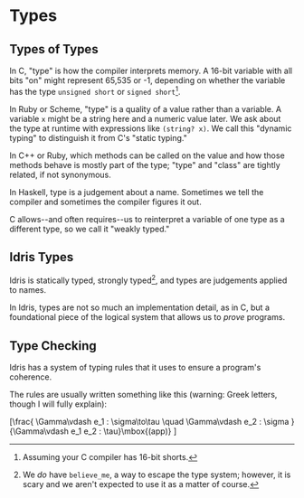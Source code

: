 # Types

<!-- Idea -
  1. Clear up lingering ideas of "type";
  2. Introduce type as a judgement system (?) and explain type-checking,
  canonical values, and non-canonical expressions.
-->

## Types of Types

<!--
  TODO: Per discussion with Max: Non-programming types are that we have
  preexisting objects and we organize them into types, but in computers, we
  have a more constructive notion.
-->

In C, "type" is how the compiler interprets memory.  A 16-bit variable with
all bits "on" might represent 65,535 or -1, depending on whether the variable
has the type `unsigned short` or `signed short`[^c-short].

In Ruby or Scheme, "type" is a quality of a value rather than a variable.  A
variable `x` might be a string here and a numeric value later.  We ask about
the type at runtime with expressions like `(string? x)`.  We call this
"dynamic typing" to distinguish it from C's "static typing."

In C++ or Ruby, which methods can be called on the value and how those methods
behave is mostly part of the type; "type" and "class" are tightly related, if
not synonymous.

In Haskell, type is a judgement about a name.  Sometimes we tell the compiler
and sometimes the compiler figures it out.

C allows--and often requires--us to reinterpret a variable of one type as a
different type, so we call it "weakly typed."

## Idris Types

Idris is statically typed, strongly typed[^believe-me], and types are
judgements applied to names.

In Idris, types are not so much an implementation detail, as in C, but a
foundational piece of the logical system that allows us to *prove* programs.

<!-- mathematical types! -->
<!-- what does Luo say about types? -->

## Type Checking

Idris has a system of typing rules that it uses to ensure a program's
coherence.

The rules are usually written something like this (warning: Greek letters,
though I will fully explain):

<!-- diagram this out with arrows and scratch marks -->

\[\frac{
  \Gamma\vdash e_1 : \sigma\to\tau
  \quad
  \Gamma\vdash e_2 : \sigma
}{\Gamma\vdash e_1 e_2 : \tau}\mbox{(app)}
\]

<!-- "terminal" and "non-terminal" values (ugh, what are they called?) -->
<!-- Inductive types -->
<!-- Construction/destruction -->
<!-- Nat! S/Z/literals -->

[^c-short]: Assuming your C compiler has 16-bit shorts.
[^believe-me]: We *do* have `believe_me`, a way to escape the type system; however, it is scary and we aren't expected to use it as a matter of course.
